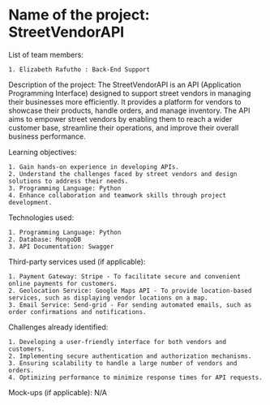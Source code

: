 # Name of the project: StreetVendorAPI

List of team members:

    1. Elizabeth Rafutho : Back-End Support
       
Description of the project: The StreetVendorAPI is an API (Application Programming Interface) designed to support street vendors in managing their businesses more efficiently. It provides a platform for vendors to showcase their products, handle orders, and manage inventory. The API aims to empower street vendors by enabling them to reach a wider customer base, streamline their operations, and improve their overall business performance.

Learning objectives:

    1. Gain hands-on experience in developing APIs.
    2. Understand the challenges faced by street vendors and design solutions to address their needs.
    3. Programming Language: Python
    4. Enhance collaboration and teamwork skills through project development.

Technologies used:

    1. Programming Language: Python
    2. Database: MongoDB
    3. API Documentation: Swagger

Third-party services used (if applicable):

    1. Payment Gateway: Stripe - To facilitate secure and convenient online payments for customers.
    2. Geolocation Service: Google Maps API - To provide location-based services, such as displaying vendor locations on a map.
    3. Email Service: Send-grid - For sending automated emails, such as order confirmations and notifications.

Challenges already identified:

    1. Developing a user-friendly interface for both vendors and customers.
    2. Implementing secure authentication and authorization mechanisms.
    3. Ensuring scalability to handle a large number of vendors and orders.
    4. Optimizing performance to minimize response times for API requests.
Mock-ups (if applicable): N/A


